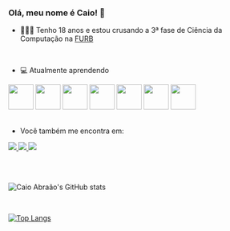 ### Olá, meu nome é Caio! 👋

- 👨🏻‍💻 Tenho 18 anos e estou crusando a 3ª fase de Ciência da Computação na [FURB](https://www.furb.br/pt)

<br>

- 💻 Atualmente aprendendo
<div display="inline">
<img width="50" heigth="50" src="https://cdn.jsdelivr.net/gh/devicons/devicon@latest/icons/java/java-original.svg" />
<img width="50" heigth="50" src="https://cdn.jsdelivr.net/gh/devicons/devicon@latest/icons/javascript/javascript-original.svg" />
<img width="50" heigth="50" src="https://cdn.jsdelivr.net/gh/devicons/devicon@latest/icons/html5/html5-original.svg" />
<img width="50" heigth="50" src="https://cdn.jsdelivr.net/gh/devicons/devicon@latest/icons/css3/css3-original.svg" />
<img width="50" heigth="50" src="https://cdn.jsdelivr.net/gh/devicons/devicon@latest/icons/vuejs/vuejs-original.svg" />
<img width="50" heigth="50" src="https://cdn.jsdelivr.net/gh/devicons/devicon@latest/icons/python/python-original.svg" />
<img width="50" heigth="50" src="https://cdn.jsdelivr.net/gh/devicons/devicon@latest/icons/csharp/csharp-original.svg" />
</div>

<br>

- Você também me encontra em:
<a href="https://www.instagram.com/caioo.abraao/">
  <img src="https://img.shields.io/badge/Instagram-%23E4405F.svg?style=for-the-badge&logo=Instagram&logoColor=white" />
</a>
<a href="https://www.linkedin.com/in/caio-abraão-manarim-06b50326a/">
  <img src="https://img.shields.io/badge/linkedin-%230077B5.svg?style=for-the-badge&logo=linkedin&logoColor=white" />
</a>
<a href="mailto:caioabraao10@gmail.com">
  <img src="https://img.shields.io/badge/Gmail-D14836?style=for-the-badge&logo=gmail&logoColor=white" />
</a>

<br><br>

![Caio Abraão's GitHub stats](https://github-readme-stats.vercel.app/api?username=caiomz&show_icons=true&theme=radical)

<br>

[![Top Langs](https://github-readme-stats.vercel.app/api/top-langs/?username=caiomz)](https://github.com/caiomz/github-readme-stats)

  

  
